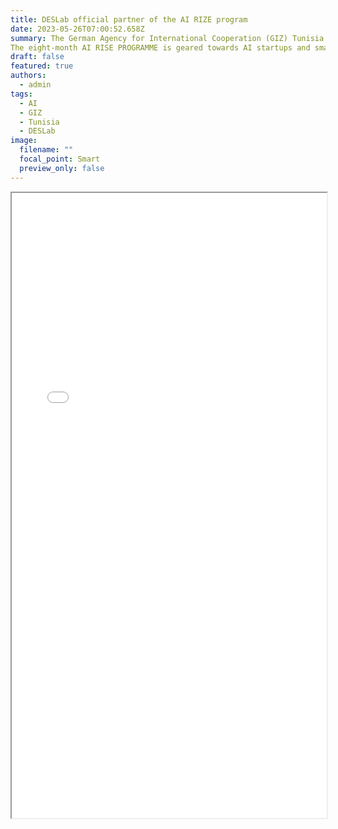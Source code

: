 ```yaml
---
title: DESLab official partner of the AI RIZE program
date: 2023-05-26T07:00:52.658Z
summary: The German Agency for International Cooperation (GIZ) Tunisia launched a call for applications for a support programme to promote the use of artificial intelligence (AI) for economic growth.
The eight-month AI RISE PROGRAMME is geared towards AI startups and small and medium-sized enterprises, GIZ said. It will help connect target startups and SMEs with public and private sector enterprises in a bid to co-create AI solutions meeting the challenges they face.
draft: false
featured: true
authors:
  - admin
tags:
  - AI
  - GIZ
  - Tunisia
  - DESLab
image:
  filename: ""
  focal_point: Smart
  preview_only: false
---
```

<!-- insert pdf file -->
<iframe src="AIRIZE.pdf" width="100%" height="1000px">
